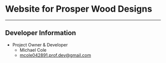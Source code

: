 # Website for Prosper Wood Designs

---

## Developer Information

- Project Owner & Developer
    - Michael Cole
    - mcole042891.prof.dev@gmail.com
